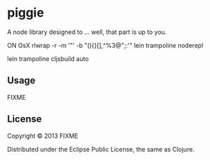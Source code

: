 # piggie

A node library designed to ... well, that part is up to you.

ON OsX
rlwrap -r -m  '\"' -b "(){}[],^%3@\";:'" lein trampoline noderepl

lein trampoline cljsbuild auto


## Usage

FIXME

## License

Copyright © 2013 FIXME

Distributed under the Eclipse Public License, the same as Clojure.
